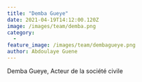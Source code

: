 ```yaml
---
title: "Demba Gueye"
date: 2021-04-19T14:12:00.120Z
image: /images/team/demba.png
category:
  - 
feature_image: /images/team/dembagueye.png
author: Abdoulaye Guene
---
```

Demba Gueye, Acteur de la société civile